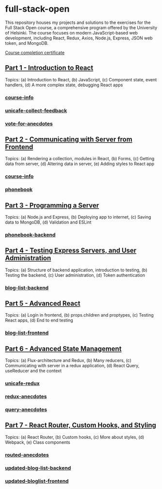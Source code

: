 # full-stack-open

This repository houses my projects and solutions to the exercises for the Full Stack Open course, a comprehensive program offered by the University of Helsinki. The course focuses on modern JavaScript-based web development, including React, Redux, Axios, Node.js, Express, JSON web token, and MongoDB.

[Course completion certificate](https://studies.cs.helsinki.fi/stats/api/certificate/fullstackopen/en/84a03b3172c4a49b09846e6c7c0a33a8)

## [Part 1 - Introduction to React](https://github.com/amywlchong/full-stack-open/tree/master/part1-intro-to-react)

Topics: (a) Introduction to React, (b) JavaScript, (c) Component state, event handlers, (d) A more complex state, debugging React apps

### [course-info](https://github.com/amywlchong/full-stack-open/tree/master/part1-intro-to-react/course-info)

### [unicafe-collect-feedback](https://github.com/amywlchong/full-stack-open/tree/master/part1-intro-to-react/unicafe-collect-feedback)

### [vote-for-anecdotes](https://github.com/amywlchong/full-stack-open/tree/master/part1-intro-to-react/vote-for-anecdotes)

## [Part 2 - Communicating with Server from Frontend](https://github.com/amywlchong/full-stack-open/tree/master/part2-communicate-with-server)

Topics: (a) Rendering a collection, modules in React, (b) Forms, (c) Getting data from server, (d) Altering data in server, (e) Adding styles to React app

### [course-info](https://github.com/amywlchong/full-stack-open/tree/master/part2-communicate-with-server/course-info)

### [phonebook](https://github.com/amywlchong/full-stack-open/tree/master/part2-communicate-with-server/phonebook)

## [Part 3 - Programming a Server](https://github.com/amywlchong/full-stack-open/tree/master/part3-programming-a-server)

Topics: (a) Node.js and Express, (b) Deploying app to internet, (c) Saving data to MongoDB, (d) Validation and ESLint

### [phonebook-backend](https://github.com/amywlchong/full-stack-open/tree/master/part3-programming-a-server/phonebook-backend)

## [Part 4 - Testing Express Servers, and User Administration](https://github.com/amywlchong/full-stack-open/tree/master/part4-testing-servers-and-user-administration)

Topics: (a) Structure of backend application, introduction to testing, (b) Testing the backend, (c) User administration, (d) Token authentication

### [blog-list-backend](https://github.com/amywlchong/full-stack-open/tree/master/part4-testing-servers-and-user-administration/blog-list-backend)

## [Part 5 - Advanced React](https://github.com/amywlchong/full-stack-open/tree/master/part5-advanced-React)

Topics: (a) Login in frontend, (b) props.children and proptypes, (c) Testing React apps, (d) End to end testing

### [blog-list-frontend](https://github.com/amywlchong/full-stack-open/tree/master/part5-advanced-React/bloglist-frontend)

## [Part 6 - Advanced State Management](https://github.com/amywlchong/full-stack-open/tree/master/part6-advanced-state-management)

Topics: (a) Flux-architecture and Redux, (b) Many reducers, (c) Communicating with server in a redux application, (d) React Query, useReducer and the context

### [unicafe-redux](https://github.com/amywlchong/full-stack-open/tree/master/part6-advanced-state-management/unicafe-redux)

### [redux-anecdotes](https://github.com/amywlchong/full-stack-open/tree/master/part6-advanced-state-management/redux-anecdotes)

### [query-anecdotes](https://github.com/amywlchong/full-stack-open/tree/master/part6-advanced-state-management/query-anecdotes)

## [Part 7 - React Router, Custom Hooks, and Styling](https://github.com/amywlchong/full-stack-open/tree/master/part7-React-router-custom-hooks-and-styling)

Topics: (a) React Router, (b) Custom hooks, (c) More about styles, (d) Webpack, (e) Class components

### [routed-anecdotes](https://github.com/amywlchong/full-stack-open/tree/master/part7-React-router-custom-hooks-and-styling/routed-anecdotes)

### [updated-blog-list-backend](https://github.com/amywlchong/full-stack-open/tree/master/part7-React-router-custom-hooks-and-styling/updated-blog-list-backend)

### [updated-bloglist-frontend](https://github.com/amywlchong/full-stack-open/tree/master/part7-React-router-custom-hooks-and-styling/updated-bloglist-frontend)

